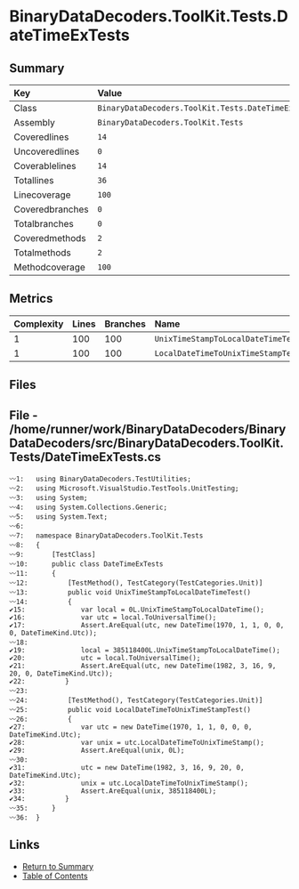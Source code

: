 ﻿# BinaryDataDecoders.ToolKit.Tests.DateTimeExTests

## Summary

| Key             | Value                                              |
| :-------------- | :------------------------------------------------- |
| Class           | `BinaryDataDecoders.ToolKit.Tests.DateTimeExTests` |
| Assembly        | `BinaryDataDecoders.ToolKit.Tests`                 |
| Coveredlines    | `14`                                               |
| Uncoveredlines  | `0`                                                |
| Coverablelines  | `14`                                               |
| Totallines      | `36`                                               |
| Linecoverage    | `100`                                              |
| Coveredbranches | `0`                                                |
| Totalbranches   | `0`                                                |
| Coveredmethods  | `2`                                                |
| Totalmethods    | `2`                                                |
| Methodcoverage  | `100`                                              |

## Metrics

| Complexity | Lines | Branches | Name                               |
| :--------- | :---- | :------- | :--------------------------------- |
| 1          | 100   | 100      | `UnixTimeStampToLocalDateTimeTest` |
| 1          | 100   | 100      | `LocalDateTimeToUnixTimeStampTest` |

## Files

## File - /home/runner/work/BinaryDataDecoders/BinaryDataDecoders/src/BinaryDataDecoders.ToolKit.Tests/DateTimeExTests.cs

```CSharp
〰1:   using BinaryDataDecoders.TestUtilities;
〰2:   using Microsoft.VisualStudio.TestTools.UnitTesting;
〰3:   using System;
〰4:   using System.Collections.Generic;
〰5:   using System.Text;
〰6:   
〰7:   namespace BinaryDataDecoders.ToolKit.Tests
〰8:   {
〰9:       [TestClass]
〰10:      public class DateTimeExTests
〰11:      {
〰12:          [TestMethod(), TestCategory(TestCategories.Unit)]
〰13:          public void UnixTimeStampToLocalDateTimeTest()
〰14:          {
✔15:              var local = 0L.UnixTimeStampToLocalDateTime();
✔16:              var utc = local.ToUniversalTime();
✔17:              Assert.AreEqual(utc, new DateTime(1970, 1, 1, 0, 0, 0, DateTimeKind.Utc));
〰18:  
✔19:              local = 385118400L.UnixTimeStampToLocalDateTime();
✔20:              utc = local.ToUniversalTime();
✔21:              Assert.AreEqual(utc, new DateTime(1982, 3, 16, 9, 20, 0, DateTimeKind.Utc));
✔22:          }
〰23:  
〰24:          [TestMethod(), TestCategory(TestCategories.Unit)]
〰25:          public void LocalDateTimeToUnixTimeStampTest()
〰26:          {
✔27:              var utc = new DateTime(1970, 1, 1, 0, 0, 0, DateTimeKind.Utc);
✔28:              var unix = utc.LocalDateTimeToUnixTimeStamp();
✔29:              Assert.AreEqual(unix, 0L);
〰30:  
✔31:              utc = new DateTime(1982, 3, 16, 9, 20, 0, DateTimeKind.Utc);
✔32:              unix = utc.LocalDateTimeToUnixTimeStamp();
✔33:              Assert.AreEqual(unix, 385118400L);
✔34:          }
〰35:      }
〰36:  }
```

## Links

* [Return to Summary](Summary.md)
* [Table of Contents](../TOC.md)


